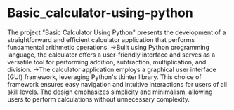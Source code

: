# Basic_calculator-using-python
The project "Basic Calculator Using Python" presents the development of a straightforward and efficient calculator application that performs fundamental arithmetic operations. 
->Built using Python programming language, the calculator offers a user-friendly interface and serves as a versatile tool for performing addition, subtraction, multiplication, and division.
->The calculator application employs a graphical user interface (GUI) framework, leveraging Python's tkinter library. This choice of framework ensures easy navigation and intuitive interactions for users of all skill levels. The design emphasizes simplicity and minimalism, allowing users to perform calculations without unnecessary complexity.
